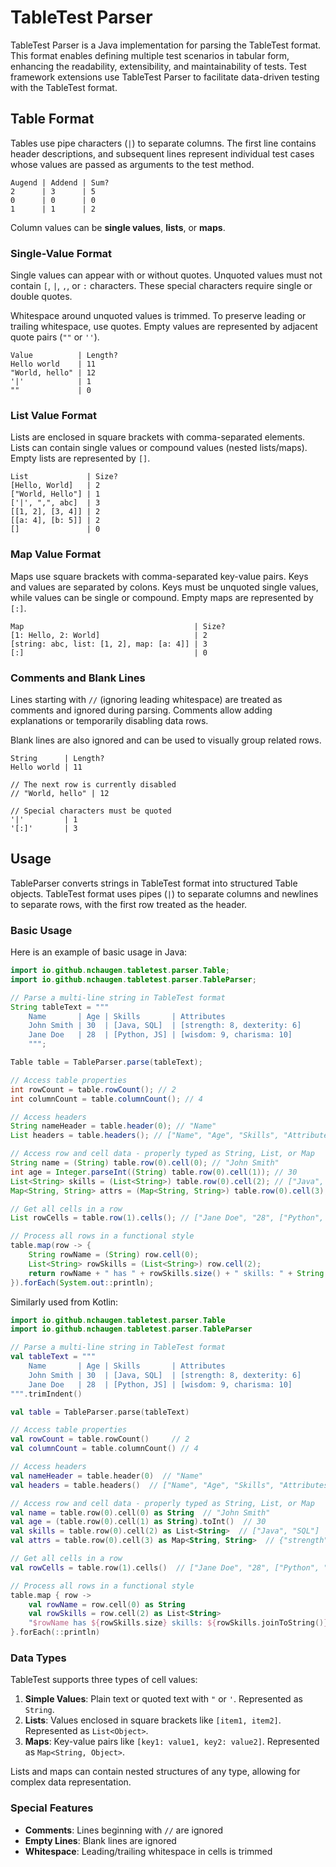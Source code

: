 # TableTest Parser

TableTest Parser is a Java implementation for parsing the TableTest format. This format enables defining multiple test scenarios in tabular form, enhancing the readability, extensibility, and maintainability of tests. Test framework extensions use TableTest Parser to facilitate data-driven testing with the TableTest format.

## Table Format

Tables use pipe characters (`|`) to separate columns. The first line contains header descriptions, and subsequent lines represent individual test cases whose values are passed as arguments to the test method.

```tabletest
Augend | Addend | Sum?
2      | 3      | 5
0      | 0      | 0
1      | 1      | 2

```

Column values can be **single values**, **lists**, or **maps**.

### Single-Value Format

Single values can appear with or without quotes. Unquoted values must not contain `[`, `|`, `,`, or `:` characters. These special characters require single or double quotes.

Whitespace around unquoted values is trimmed. To preserve leading or trailing whitespace, use quotes. Empty values are represented by adjacent quote pairs (`""` or `''`).

```tabletest
Value          | Length?
Hello world    | 11
"World, hello" | 12
'|'            | 1
""             | 0

```

### List Value Format

Lists are enclosed in square brackets with comma-separated elements. Lists can contain single values or compound values (nested lists/maps). Empty lists are represented by `[]`.

```tabletest
List             | Size?
[Hello, World]   | 2
["World, Hello"] | 1
['|', ",", abc]  | 3
[[1, 2], [3, 4]] | 2
[[a: 4], [b: 5]] | 2
[]               | 0

```

### Map Value Format

Maps use square brackets with comma-separated key-value pairs. Keys and values are separated by colons. Keys must be unquoted single values, while values can be single or compound. Empty maps are represented by `[:]`.

```tabletest
Map                                      | Size?
[1: Hello, 2: World]                     | 2
[string: abc, list: [1, 2], map: [a: 4]] | 3
[:]                                      | 0

```

### Comments and Blank Lines

Lines starting with `//` (ignoring leading whitespace) are treated as comments and ignored during parsing. Comments allow adding explanations or temporarily disabling data rows.

Blank lines are also ignored and can be used to visually group related rows.

```tabletest
String      | Length?
Hello world | 11

// The next row is currently disabled
// "World, hello" | 12
    
// Special characters must be quoted
'|'         | 1
'[:]'       | 3

```

## Usage

TableParser converts strings in TableTest format into structured Table objects. TableTest format uses pipes (`|`) to separate columns and newlines to separate rows, with the first row treated as the header.

### Basic Usage

Here is an example of basic usage in Java:

```java
import io.github.nchaugen.tabletest.parser.Table; 
import io.github.nchaugen.tabletest.parser.TableParser;

// Parse a multi-line string in TableTest format
String tableText = """
    Name       | Age | Skills       | Attributes 
    John Smith | 30  | [Java, SQL]  | [strength: 8, dexterity: 6] 
    Jane Doe   | 28  | [Python, JS] | [wisdom: 9, charisma: 10]
    """;

Table table = TableParser.parse(tableText);

// Access table properties 
int rowCount = table.rowCount(); // 2 
int columnCount = table.columnCount(); // 4

// Access headers 
String nameHeader = table.header(0); // "Name"
List headers = table.headers(); // ["Name", "Age", "Skills", "Attributes"] 

// Access row and cell data - properly typed as String, List, or Map 
String name = (String) table.row(0).cell(0); // "John Smith"
int age = Integer.parseInt((String) table.row(0).cell(1)); // 30
List<String> skills = (List<String>) table.row(0).cell(2); // ["Java", "SQL"]
Map<String, String> attrs = (Map<String, String>) table.row(0).cell(3); // {"strength": "8", "dexterity": "6"}  

// Get all cells in a row 
List rowCells = table.row(1).cells(); // ["Jane Doe", "28", ["Python", "JS"], {"wisdom": "9", "charisma": "10"}]

// Process all rows in a functional style
table.map(row -> {
    String rowName = (String) row.cell(0);
    List<String> rowSkills = (List<String>) row.cell(2);
    return rowName + " has " + rowSkills.size() + " skills: " + String.join(", ", rowSkills);
}).forEach(System.out::println);
```

Similarly used from Kotlin:

```kotlin
import io.github.nchaugen.tabletest.parser.Table
import io.github.nchaugen.tabletest.parser.TableParser

// Parse a multi-line string in TableTest format
val tableText = """
    Name       | Age | Skills       | Attributes
    John Smith | 30  | [Java, SQL]  | [strength: 8, dexterity: 6]
    Jane Doe   | 28  | [Python, JS] | [wisdom: 9, charisma: 10]
""".trimIndent()

val table = TableParser.parse(tableText)

// Access table properties
val rowCount = table.rowCount()     // 2
val columnCount = table.columnCount() // 4

// Access headers
val nameHeader = table.header(0)  // "Name"
val headers = table.headers()  // ["Name", "Age", "Skills", "Attributes"]

// Access row and cell data - properly typed as String, List, or Map
val name = table.row(0).cell(0) as String  // "John Smith"
val age = (table.row(0).cell(1) as String).toInt()  // 30
val skills = table.row(0).cell(2) as List<String>  // ["Java", "SQL"]
val attrs = table.row(0).cell(3) as Map<String, String>  // {"strength": "8", "dexterity": "6"}

// Get all cells in a row
val rowCells = table.row(1).cells()  // ["Jane Doe", "28", ["Python", "JS"], {"wisdom": "9", "charisma": "10"}]

// Process all rows in a functional style
table.map { row ->
    val rowName = row.cell(0) as String
    val rowSkills = row.cell(2) as List<String>
    "$rowName has ${rowSkills.size} skills: ${rowSkills.joinToString()}"
}.forEach(::println)
```

### Data Types

TableTest supports three types of cell values:

1. **Simple Values**: Plain text or quoted text with `"` or `'`. Represented as `String`.
2. **Lists**: Values enclosed in square brackets like `[item1, item2]`. Represented as `List<Object>`.
3. **Maps**: Key-value pairs like `[key1: value1, key2: value2]`. Represented as `Map<String, Object>`.

Lists and maps can contain nested structures of any type, allowing for complex data representation.

### Special Features

- **Comments**: Lines beginning with `//` are ignored
- **Empty Lines**: Blank lines are ignored
- **Whitespace**: Leading/trailing whitespace in cells is trimmed
